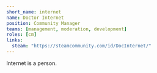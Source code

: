 ```yaml
---
short_name: internet
name: Doctor Internet
position: Community Manager
teams: [management, moderation, development]
roles: [cm]
links:
  steam: "https://steamcommunity.com/id/DocInternet/"
---
```

Internet is a person.